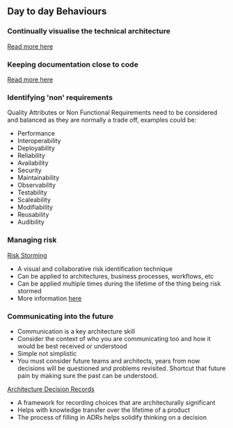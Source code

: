 ## Day to day Behaviours

### Continually visualise the technical architecture

[Read more here](principles/continually_visualise_the_technical_architecture.md)

### Keeping documentation close to code

[Read more here](principles/keep_documentation_close_to_code.md)

### Identifying 'non' requirements

Quality Attributes or Non Functional Requirements need to be considered and balanced as they are normally a trade off, examples could be:

 - Performance
 - Interoperability
 - Deployability
 - Reliability
 - Availability
 - Security  
 - Maintainability
 - Observability
 - Testability
 - Scaleability
 - Modifiability
 - Reusability
 - Audibility

###  Managing risk

[Risk Storming](https://www.google.com/url?q=https%3A%2F%2Friskstorming.com%2F&sa=D&sntz=1&usg=AOvVaw3BVCnFt1o6K9xYXddpDFY9)
    
-   A visual and collaborative risk identification technique
-   Can be applied to architectures, business processes, workflows, etc
-   Can be applied multiple times during the lifetime of the thing being risk stormed
-   More information [here](https://sites.google.com/madetech.com/signpost/home/software-engineering/technical-architecture/processes/risk-storming)

### Communicating into the future

-   Communication is a key architecture skill
-   Consider the context of who you are communicating too and how it would be best received or understood
-   Simple not simplistic
-   You must consider future teams and architects, years from now decisions will be questioned and problems revisited. Shortcut that future pain by making sure the past can be understood.

[Architecture Decision Records](https://www.google.com/url?q=https%3A%2F%2Fadr.github.io%2F&sa=D&sntz=1&usg=AOvVaw0F6q-5rF3DK-brst0WDqQH)
    
-   A framework for recording choices that are architecturally significant
-   Helps with knowledge transfer over the lifetime of a product
-   The process of filling in ADRs helps solidify thinking on a decision
